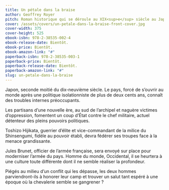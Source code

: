 ```yaml
---
title: Un pétale dans la braise
author: Geoffrey Royer
pitch: Roman historique qui se déroule au XIX<sup>e</sup> siècle au Japon, où un Français se bat aux côtés d’un Japonais.
cover: /assets/covers/un-petale-dans-la-braise-front-cover.jpg
cover-width: 375
cover-height: 525
ebook-isbn: 978-2-38535-002-4
ebook-release-date: Bientôt.
ebook-price: Bientôt.
ebook-amazon-link: "#"
paperback-isbn: 978-2-38535-003-1
paperback-price: Bientôt.
paperback-release-date: Bientôt.
paperback-amazon-link: "#"
slug: un-petale-dans-la-braise
---
```

Japon, seconde moitié du dix-neuvième siècle. Le pays, forcé de s’ouvrir au monde après une politique isolationniste de plus de deux cents ans, connaît des troubles internes préoccupants.

Les partisans d’une nouvelle ère, au sud de l’archipel et naguère victimes d’oppression, fomentent un coup d’État contre le chef militaire, actuel détenteur des pleins pouvoirs politiques.

Toshizo Hijikata, guerrier d’élite et vice-commandant de la milice du Shinsengumi, fidèle au pouvoir établi, devra fédérer ses troupes face à la menace grandissante.

Jules Brunet, officier de l’armée française, sera envoyé sur place pour moderniser l’armée du pays. Homme du monde, Occidental, il se heurtera à une culture toute différente dont il ne semble réaliser la profondeur.

Piégés au milieu d’un conflit qui les dépasse, les deux hommes parviendront-ils à honorer leur camp et trouver un salut tant espéré à une époque où la chevalerie semble se gangrener ?